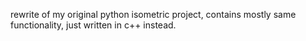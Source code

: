 rewrite of my original python isometric project, contains mostly same functionality, just written in c++ instead. 
